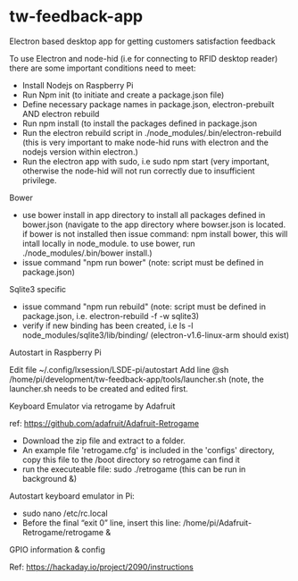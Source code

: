 # tw-feedback-app
Electron based desktop app for getting customers satisfaction feedback


To use Electron and node-hid (i.e for connecting to RFID desktop reader) there are some important conditions need to meet:
 
* Install Nodejs on Raspberry Pi
* Run Npm init (to initiate and create a package.json file)
* Define necessary package names in package.json, electron-prebuilt AND electron rebuild 
* Run npm install (to install the packages defined in package.json
* Run the electron rebuild script in ./node_modules/.bin/electron-rebuild (this is very important to make node-hid runs with electron and the nodejs version within electron.)
* Run the electron app with sudo, i.e sudo npm start (very important, otherwise the node-hid will not run correctly due to insufficient privilege.

Bower
- use bower install in app directory to install all packages defined in bower.json (navigate to the app directory where bowser.json is located. if bower is not installed then issue command: npm install bower, this will intall locally in node_module. to use bower, run ./node_modules/.bin/bower install.)
- issue command "npm run bower" (note: script must be defined in package.json)
 
Sqlite3 specific

- issue command "npm run rebuild" (note: script must be defined in package.json, i.e. electron-rebuild -f -w sqlite3) 
- verify if new binding has been created, i.e  ls -l node_modules/sqlite3/lib/binding/ (electron-v1.6-linux-arm
should exist)

Autostart in Raspberry Pi
 
Edit file ~/.config/lxsession/LSDE-pi/autostart
Add line @sh /home/pi/development/tw-feedback-app/tools/launcher.sh (note, the launcher.sh needs to be created and edited first.


Keyboard Emulator via retrogame by Adafruit

ref: https://github.com/adafruit/Adafruit-Retrogame

- Download the zip file and extract to a folder.
- An example file 'retrogame.cfg' is included in the 'configs' directory, copy this file to the /boot directory so retrogame can find it
- run the executeable file: sudo ./retrogame (this can be run in background &)

Autostart keyboard emulator in Pi:

- sudo nano /etc/rc.local
- Before the final “exit 0” line, insert this line: /home/pi/Adafruit-Retrogame/retrogame &

GPIO information & config

Ref: https://hackaday.io/project/2090/instructions





